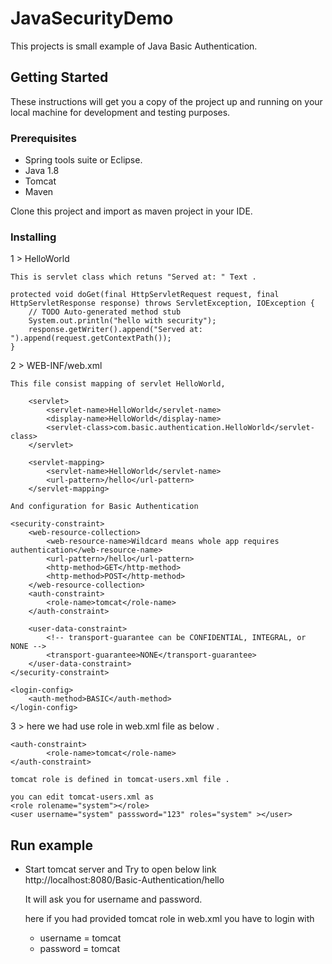 # JavaSecurityDemo

This projects is small example of Java Basic Authentication.

## Getting Started

These instructions will get you a copy of the project up and running on your local machine for development and testing purposes.

### Prerequisites

 - Spring tools suite or Eclipse.
 - Java 1.8
 - Tomcat 
 - Maven
 

Clone this project and import as maven project in your IDE.

### Installing

1 > HelloWorld
	
	This is servlet class which retuns "Served at: " Text .
	
	protected void doGet(final HttpServletRequest request, final HttpServletResponse response) throws ServletException, IOException {
		// TODO Auto-generated method stub
		System.out.println("hello with security");
		response.getWriter().append("Served at: ").append(request.getContextPath());
	}

2 > WEB-INF/web.xml
	
	This file consist mapping of servlet HelloWorld, 
	
		<servlet>
			<servlet-name>HelloWorld</servlet-name>
			<display-name>HelloWorld</display-name>
			<servlet-class>com.basic.authentication.HelloWorld</servlet-class>
		</servlet>
  
	    <servlet-mapping>
			<servlet-name>HelloWorld</servlet-name>
			<url-pattern>/hello</url-pattern>
	    </servlet-mapping>
	
	And configuration for Basic Authentication
	
	<security-constraint>
		<web-resource-collection>
			<web-resource-name>Wildcard means whole app requires authentication</web-resource-name>
			<url-pattern>/hello</url-pattern>
			<http-method>GET</http-method>
			<http-method>POST</http-method>
		</web-resource-collection>
		<auth-constraint>
			<role-name>tomcat</role-name>
		</auth-constraint>

		<user-data-constraint>
			<!-- transport-guarantee can be CONFIDENTIAL, INTEGRAL, or NONE -->
			<transport-guarantee>NONE</transport-guarantee>
		</user-data-constraint>
	</security-constraint>

	<login-config>
		<auth-method>BASIC</auth-method>
	</login-config>	
	
3 > 
	here we had use role in web.xml file as below .
	
	<auth-constraint>
			<role-name>tomcat</role-name>
	</auth-constraint>

	tomcat role is defined in tomcat-users.xml file .
	
	you can edit tomcat-users.xml as 
	<role rolename="system"></role>
	<user username="system" passsword="123" roles="system" ></user>

## Run example

- Start tomcat server and 
	Try to open below link 
	http://localhost:8080/Basic-Authentication/hello
	
	It will ask you for username and password.
	
	here if you had provided tomcat role in web.xml you have to login with 
	- username = tomcat 
	- password = tomcat



